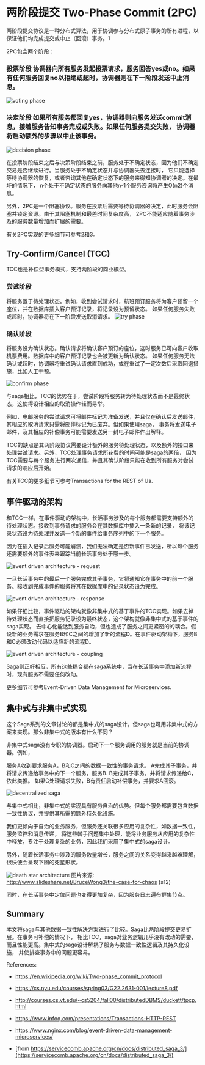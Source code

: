 # 两阶段提交 Two-Phase Commit (2PC)

两阶段提交协议是一种分布式算法，用于协调参与分布式原子事务的所有进程，以保证他们均完成提交或中止（回滚）事务。1

2PC包含两个阶段：

### 投票阶段 协调器向所有服务发起投票请求，服务回答yes或no。如果有任何服务回复no以拒绝或超时，协调器则在下一阶段发送中止消息。

![voting phase](https://servicecomb.apache.org/assets/images/saga.2pc.phase1.png)

### 决定阶段 如果所有服务都回复yes，协调器则向服务发送commit消息，接着服务告知事务完成或失败。如果任何服务提交失败， 协调器将启动额外的步骤以中止该事务。

![decision phase](https://servicecomb.apache.org/assets/images/saga.2pc.phase2.png)

在投票阶段结束之后与决策阶段结束之前，服务处于不确定状态，因为他们不确定交易是否继续进行。当服务处于不确定状态并与协调器失去连接时， 它只能选择等待协调器的恢复，或者咨询其他在确定状态下的服务来得知协调器的决定。在最坏的情况下， n个处于不确定状态的服务向其他n-1个服务咨询将产生O(n2)个消息。

另外，2PC是一个阻塞协议。服务在投票后需要等待协调器的决定，此时服务会阻塞并锁定资源。由于其阻塞机制和最差时间复杂度高， 2PC不能适应随着事务涉及的服务数量增加而扩展的需要。

有关2PC实现的更多细节可参考2和3。

## Try-Confirm/Cancel (TCC)

TCC也是补偿型事务模式，支持两阶段的商业模型。

### 尝试阶段 

将服务置于待处理状态。例如，收到尝试请求时，航班预订服务将为客户预留一个座位，并在数据库插入客户预订记录，将记录设为预留状态。 如果任何服务失败或超时，协调器将在下一阶段发送取消请求。
![try phase](https://servicecomb.apache.org/assets/images/saga.tcc.try.png)

### 确认阶段 

将服务设为确认状态。确认请求将确认客户预订的座位，这时服务已可向客户收取机票费用。数据库中的客户预订记录也会被更新为确认状态。 如果任何服务无法确认或超时，协调器将重试确认请求直到成功，或在重试了一定次数后采取回退措施，比如人工干预。

![confirm phase](https://servicecomb.apache.org/assets/images/saga.tcc.confirm.png)

与saga相比，TCC的优势在于，尝试阶段将服务转为待处理状态而不是最终状态，这使得设计相应的取消操作轻而易举。

例如，电邮服务的尝试请求可将邮件标记为准备发送，并且仅在确认后发送邮件，其相应的取消请求只需将邮件标记为已废弃。但如果使用saga， 事务将发送电子邮件，及其相应的补偿事务可能需要发送另一封电子邮件作出解释。

TCC的缺点是其两阶段协议需要设计额外的服务待处理状态，以及额外的接口来处理尝试请求。另外，TCC处理事务请求所花费的时间可能是saga的两倍， 因为TCC需要与每个服务进行两次通信，并且其确认阶段只能在收到所有服务对尝试请求的响应后开始。

有关TCC的更多细节可参考Transactions for the REST of Us.

## 事件驱动的架构

和TCC一样，在事件驱动的架构中，长活事务涉及的每个服务都需要支持额外的待处理状态。接收到事务请求的服务会在其数据库中插入一条新的记录， 将该记录状态设为待处理并发送一个新的事件给事务序列中的下一个服务。

因为在插入记录后服务可能崩溃，我们无法确定是否新事件已发送，所以每个服务还需要额外的事件表来跟踪当前长活事务处于哪一步。

![event driven architecture - request](https://servicecomb.apache.org/assets/images/saga.event.driven.request.png)

一旦长活事务中的最后一个服务完成其子事务，它将通知它在事务中的前一个服务。接收到完成事件的服务将其在数据库中的记录状态设为完成。

![event driven architecture - response](https://servicecomb.apache.org/assets/images/saga.event.driven.response.png)

如果仔细比较，事件驱动的架构就像非集中式的基于事件的TCC实现。如果去掉待处理状态而直接把服务记录设为最终状态，这个架构就像非集中式的基于事件的saga实现。 去中心化能达到服务自治，但也造成了服务之间更紧密的的耦合。假设新的业务需求在服务B和C之间的增加了新的流程D。在事件驱动架构下，服务B和C必须改动代码以适应新的流程D。

![event driven architecture - coupling](https://servicecomb.apache.org/assets/images/saga.event.coupling.png)

Saga则正好相反，所有这些耦合都在saga系统中，当在长活事务中添加新流程时，现有服务不需要任何改动。

更多细节可参考Event-Driven Data Management for Microservices.

## 集中式与非集中式实现

这个Saga系列的文章讨论的都是集中式的saga设计。但saga也可用非集中式的方案来实现。那么非集中式的版本有什么不同？

非集中式saga没有专职的协调器。启动下一个服务调用的服务就是当前的协调器。例如，

服务A收到要求服务A，B和C之间的数据一致性的事务请求。
A完成其子事务，并将请求传递给事务中的下一个服务，服务B.
B完成其子事务，并将请求传递给C，依此类推。
如果C处理请求失败，B有责任启动补偿事务，并要求A回滚。

![decentralized saga](https://servicecomb.apache.org/assets/images/saga.decentralized.png)

与集中式相比，非集中式的实现具有服务自治的优势。但每个服务都需要包含数据一致性协议，并提供其所需的额外持久化设施。

我们更倾向于自治的业务服务，但服务还关联很多应用的复杂性，如数据一致性，服务监控和消息传递， 将这些棘手问题集中处理，能将业务服务从应用的复杂性中释放，专注于处理复杂的业务，因此我们采用了集中式的saga设计。

另外，随着长活事务中涉及的服务数量增长，服务之间的关系变得越来越难理解，很快便会呈现下图的死星形状。

![death star architecture](https://servicecomb.apache.org/assets/images/saga.death.star.png)
图片来源: http://www.slideshare.net/BruceWong3/the-case-for-chaos (s12)

同时，在长活事务中定位问题也变得更加复杂，因为服务日志遍布群集节点。

## Summary

本文将saga与其他数据一致性解决方案进行了比较。Saga比两阶段提交更易扩展。在事务可补偿的情况下， 相比TCC，saga对业务逻辑几乎没有改动的需要，而且性能更高。集中式的saga设计解耦了服务与数据一致性逻辑及其持久化设施， 并使排查事务中的问题更容易。

References:

+ https://en.wikipedia.org/wiki/Two-phase_commit_protocol
+ https://cs.nyu.edu/courses/spring03/G22.2631-001/lecture8.pdf
+ http://courses.cs.vt.edu/~cs5204/fall00/distributedDBMS/duckett/tpcp.html
+ https://www.infoq.com/presentations/Transactions-HTTP-REST
+ https://www.nginx.com/blog/event-driven-data-management-microservices/

+  [from https://servicecomb.apache.org/cn/docs/distributed_saga_3/](https://servicecomb.apache.org/cn/docs/distributed_saga_3/)
